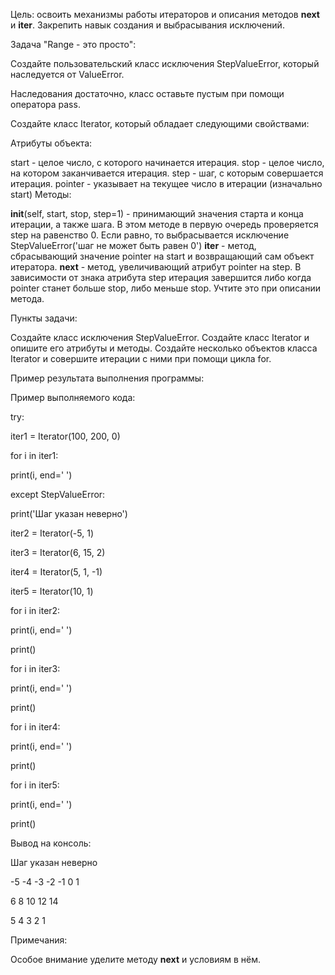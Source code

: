 Цель: освоить механизмы работы итераторов и описания методов __next__ и __iter__. Закрепить навык создания и выбрасывания исключений.



Задача "Range - это просто":

Создайте пользовательский класс исключения StepValueError, который наследуется от ValueError.

Наследования достаточно, класс оставьте пустым при помощи оператора pass.



Создайте класс Iterator, который обладает следующими свойствами:

Атрибуты объекта:

start - целое число, с которого начинается итерация.
stop - целое число, на котором заканчивается итерация.
step - шаг, с которым совершается итерация.
pointer - указывает на текущее число в итерации (изначально start)
Методы:

__init__(self, start, stop, step=1) - принимающий значения старта и конца итерации, а также шага. В этом методе в первую очередь проверяется step на равенство 0. Если равно, то выбрасывается исключение StepValueError('шаг не может быть равен 0')
__iter__ - метод, сбрасывающий значение pointer на start и возвращающий сам объект итератора.
__next__ - метод, увеличивающий атрибут pointer на step. В зависимости от знака атрибута step итерация завершится либо когда pointer станет больше stop, либо меньше stop. Учтите это при описании метода.


Пункты задачи:

Создайте класс исключения StepValueError.
Создайте класс Iterator и опишите его атрибуты и методы.
Создайте несколько объектов класса Iterator и совершите итерации с ними при помощи цикла for.


Пример результата выполнения программы:

Пример выполняемого кода:

try:

iter1 = Iterator(100, 200, 0)

for i in iter1:

print(i, end=' ')

except StepValueError:

print('Шаг указан неверно')



iter2 = Iterator(-5, 1)

iter3 = Iterator(6, 15, 2)

iter4 = Iterator(5, 1, -1)

iter5 = Iterator(10, 1)





for i in iter2:

print(i, end=' ')

print()

for i in iter3:

print(i, end=' ')

print()

for i in iter4:

print(i, end=' ')

print()

for i in iter5:

print(i, end=' ')

print()



Вывод на консоль:

Шаг указан неверно

-5 -4 -3 -2 -1 0 1

6 8 10 12 14

5 4 3 2 1



Примечания:

Особое внимание уделите методу __next__ и условиям в нём.
